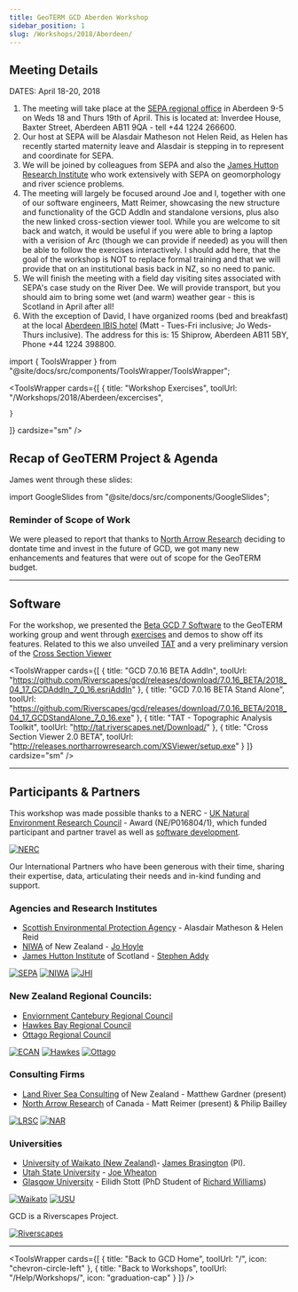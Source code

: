```yaml
---
title: GeoTERM GCD Aberden Workshop
sidebar_position: 1
slug: /Workshops/2018/Aberdeen/
---
```


## Meeting Details

DATES: April 18-20, 2018

1.  The meeting will take place at the [SEPA regional office](https://www.sepa.org.uk/contact/office-locations/sepa-offices/aberdeen/) in Aberdeen 9-5 on Weds 18 and Thurs 19th of April.  This is located at: Inverdee House, Baxter Street, Aberdeen AB11 9QA - tell +44 1224 266600.  
2. Our host at SEPA will be Alasdair Matheson not Helen Reid, as Helen has recently started maternity leave and Alasdair is stepping in to represent and coordinate for SEPA.
3.  We will be joined by colleagues from SEPA and also the [James Hutton Research Institute](http://www.hutton.ac.uk/) who work extensively with SEPA on geomorphology and river science problems.
4. The meeting will largely be focused around Joe and I, together with one of our software engineers, Matt Reimer, showcasing the new structure and functionality of the GCD AddIn and standalone versions, plus also the new linked cross-section viewer tool.  While you are welcome to sit back and watch, it would be useful if you were able to bring a laptop with a verision of Arc (though we can provide if needed) as you will then be able to follow the exercises interactively.  I should add here, that the goal of the workshop is NOT to replace formal training and that we will provide that on an institutional basis back in NZ, so no need to panic.
5. We will finish the meeting with a field day visiting sites associated with SEPA's case study on the River Dee.  We will provide transport, but you should aim to bring some wet (and warm) weather gear - this is Scotland in April after all!
6. With the exception of David, I have organized rooms (bed and breakfast) at the local [Aberdeen IBIS hotel](http://www.ibis.com/gb/hotel-5170-ibis-aberdeen-centre-quayside/index.shtml ) (Matt - Tues-Fri inclusive; Jo Weds-Thurs inclusive).  The address for this is: 15 Shiprow, Aberdeen AB11 5BY, Phone +44 1224 398800.  


import { ToolsWrapper } from "@site/docs/src/components/ToolsWrapper/ToolsWrapper";

<ToolsWrapper
  cards={[
    {
      title: "Workshop Exercises",
      toolUrl: "/Workshops/2018/Aberdeen/excercises",
      
    }
  ]}
cardsize="sm"
/>


## Recap of GeoTERM Project & Agenda

James went through these slides:

import GoogleSlides from "@site/docs/src/components/GoogleSlides";

<GoogleSlides
  src="https://docs.google.com/presentation/d/e/2PACX-1vSs5gwaKqEyjnqOS4dYDNUO1PHklXMxgxyGUhS_LVvv5wUWwbLF9X486X-F8kvg_u2FMtRHKKGLVXc7/embed?loop=true&delayms=3000"
  title="GeoTERM Project & Agenda Slides"
  width={960}
  height={749}
/>

### Reminder of Scope of Work
We were pleased to report that thanks to [North Arrow Research](http://northarrowresearch.com) deciding to dontate time and invest in the future of GCD, we got many new enhancements and features that were out of scope for the GeoTERM budget. 

------

## Software

For the workshop, we presented the [Beta GCD 7 Software](https://github.com/Riverscapes/gcd/releases/download/7.0.16_BETA) to the GeoTERM working group and went through [exercises](/Help/Workshops/workshop-schedules/2018/Aberdeen/excercises) and demos to show off its features. Related to this we also unveiled [TAT](http://tat.riverscapes.net) and a very preliminary version of the [Cross Section Viewer](http://xsviewer.northarrowresearch.com/)


<ToolsWrapper
  cards={[
    {
      title: "GCD 7.0.16 BETA AddIn",
      toolUrl: "https://github.com/Riverscapes/gcd/releases/download/7.0.16_BETA/2018_04_17_GCDAddIn_7_0_16.esriAddIn"
    },
    {
      title: "GCD 7.0.16 BETA Stand Alone",
      toolUrl: "https://github.com/Riverscapes/gcd/releases/download/7.0.16_BETA/2018_04_17_GCDStandAlone_7_0_16.exe"
    },
    {
      title: "TAT - Topographic Analysis Toolkit",
      toolUrl: "http://tat.riverscapes.net/Download/"
    },
    {
      title: "Cross Section Viewer 2.0 BETA",
      toolUrl: "http://releases.northarrowresearch.com/XSViewer/setup.exe"
    }
  ]}
  cardsize="sm"
/>

------

## Participants & Partners

This workshop was made possible thanks to a NERC - [UK Natural Environment Research Council](https://nerc.ukri.org) - Award (NE/P016804/1), which funded participant and partner travel as well as [software development](/About/acknowledgements).



[![NERC](/img/logos/NERC.png)](https://nerc.ukri.org/)

Our International Partners who have been generous with their time, sharing their expertise, data, articulating their needs and in-kind funding and support.

### Agencies and Research Institutes
- [Scottish Environmental Protection Agency](https://www.sepa.org.uk) - Alasdair Matheson & Helen Reid 
- [NIWA](https://www.niwa.co.nz/) of New Zealand - [ Jo Hoyle](https://www.niwa.co.nz/people/jo-hoyle) 
- [James Hutton Institute](http://www.hutton.ac.uk/) of Scotland  - [Stephen Addy](http://www.hutton.ac.uk/staff/stephen-addy)


[![SEPA](/img/logos/SEPA_Logo.png)](https://www.waikato.ac.nz)
[![NIWA](/img/logos/NIWA.jpg)](https://www.niwa.co.nz/)
[![JHI](/img/logos/jhi.png)](http://www.hutton.ac.uk/)

### New Zealand Regional Councils:
- [Enviornment Cantebury Regional Council](https://www.ecan.govt.nz/)
- [Hawkes Bay Regional Council](https://www.hbrc.govt.nz/)
- [Ottago Regional Council](https://www.orc.govt.nz/) 


[![ECAN](/img/logos/EnvironmentCanterbury_Logo.png)](https://www.ecan.govt.nz/)
[![Hawkes](/img/logos/HawkesBay.png)](https://www.hbrc.govt.nz/)
[![Ottago](/img/logos/OtagoRegionalCouncil_Logo.png)](https://www.orc.govt.nz/)


### Consulting Firms
- [Land River Sea Consulting](http://www.landriversea.com/) of New Zealand - Matthew Gardner (present)
- [North Arrow Research](http://northarrowresearch.com) of Canada - Matt Reimer (present) & Philip Bailley


[![LRSC](/img/logos/LandRiverSea.png)](http://www.landriversea.com/)
[![NAR](/img/logos/NA_Logo_150pxTall.png)](http://northarrowresearch.com/)




### Universities
- [University of Waikato (New Zealand)](https://www.waikato.ac.nz)-  [James Brasington](https://www.waikato.ac.nz/staff-profiles/people/jbrasing) (PI).
- [Utah State University](http://qcnr.usu.edu/wats/) - [Joe Wheaton](http://joewheaton.org)
- [Glasgow University](https://www.gla.ac.uk/schools/ges/) - Eilidh Stott (PhD Student of [Richard Williams](https://www.gla.ac.uk/schools/ges/staff/richardwilliams/))



[![Waikato](/img/logos/Waikato_Logo.png)](https://www.waikato.ac.nz)
[![USU](/img/logos/etal.png)](http://etal.joewheaton.org)

GCD is a Riverscapes Project.


[![Riverscapes](/img/logos/RiverscapesConsortium_Logo_Black_BHS_200w.png)](http://riverscapes.net)

------

<ToolsWrapper
  cards={[
    {
      title: "Back to GCD Home",
      toolUrl: "/",
      icon: "chevron-circle-left"
    },
    {
      title: "Back to Workshops",
      toolUrl: "/Help/Workshops/",
      icon: "graduation-cap"
    }
  ]}
/>

